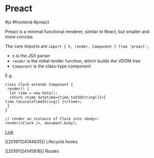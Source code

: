 # Preact

#js #frontend #preact

Preact is a minimal functional renderer, similar to React, but smaller and more concise.

The core imports are `import { h, render, Component } from 'preact';`

* `h` is the JSX parser
* `render` is the initial render function, which builds the VDOM tree
* `Component` is the class-type component

E.g.

```JSX
class Clock extends Component {
 render() {
  let time = new Date();
  return <time datetime={time.toISOString()}>{ time.toLocaleTimeString() }</time>;
 }
}

// render an instance of Clock into <body>:
render(<Clock />, document.body);
```

[Link](https://github.com/preactjs/preact)

[[20191124144835]] Lifecycle hooks

[[20191124145816]] Routes
